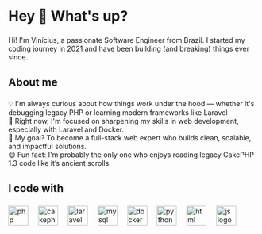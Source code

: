 <h1 align="left">Hey 👋 What's up?</h1>

###

<p align="left">Hi! I'm Vinícius, a passionate Software Engineer from Brazil. I started my coding journey in 2021 and have been building (and breaking) things ever since.</p>

###

<h2 align="left">About me</h2>

###

<p align="left">
  💡 I'm always curious about how things work under the hood — whether it's debugging legacy PHP or learning modern frameworks like Laravel
  <br>
  🚀 Right now, I'm focused on sharpening my skills in web development, especially with Laravel and Docker.
  <br>
  🎯 My goal? To become a full-stack web expert who builds clean, scalable, and impactful solutions.
  <br>
  😄 Fun fact: I'm probably the only one who enjoys reading legacy CakePHP 1.3 code like it’s ancient scrolls.
</p>

###

<h2 align="left">I code with</h2>

###

<div align="left">
  <img src="https://cdn.jsdelivr.net/gh/devicons/devicon/icons/php/php-original.svg" height="40" alt="php logo"  />
  <img width="12" />
  <img src="https://cdn.jsdelivr.net/gh/devicons/devicon/icons/cakephp/cakephp-original.svg" height="40" alt="cakephp logo"  />
  <img width="12" />
  <img src="https://cdn.jsdelivr.net/gh/devicons/devicon/icons/laravel/laravel-original.svg" height="40" alt="laravel logo"  />
  <img width="12" />
  <img src="https://cdn.jsdelivr.net/gh/devicons/devicon/icons/mysql/mysql-original.svg" height="40" alt="mysql logo"  />
  <img width="12" />
  <img src="https://cdn.jsdelivr.net/gh/devicons/devicon/icons/docker/docker-original.svg" height="40" alt="docker logo"  />
  <img width="12" />
  <img src="https://cdn.jsdelivr.net/gh/devicons/devicon/icons/python/python-original.svg" height="40" alt="python logo"  />
  <img width="12" />
  <img src="https://cdn.jsdelivr.net/gh/devicons/devicon/icons/html5/html5-original.svg" height="40" alt="html logo"  />
  <img width="12" />
  <img src="https://cdn.jsdelivr.net/gh/devicons/devicon/icons/javascript/javascript-original.svg" height="40" alt="js logo"  />
  <img width="12" />
</div>

###
